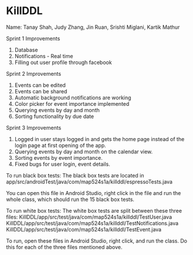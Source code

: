 # KillDDL

Name: Tanay Shah, Judy Zhang, Jin Ruan, Srishti Miglani, Kartik Mathur

Sprint 1 Improvements

1. Database
2. Notifications - Real time
3. Filling out user profile through facebook

Sprint 2 Improvements

1. Events can be edited
2. Events can be shared
3. Automatic background notifications are working
4. Color picker for event importance implemented
5. Querying events by day and month
6. Sorting functionality by due date

Sprint 3 Improvements

1. Logged in user stays logged in and gets the home page instead of the login page at first opening of the app.
2. Querying events by day and month on the calendar view.
3. Sorting events by event importance.
4. Fixed bugs for user login, event details.


To run black box tests: 
The black box tests are located in app/src/androidTest/java/com/map524s1a/killddl/espressoTests.java

You can open this file in Android Studio, right click in the file and run the whole class, which should run the 15 black box tests. 

To run white box tests: 
The white box tests are split between these three files: 
KillDDL/app/src/test/java/com/map524s1a/killddl/TestUser.java
KillDDL/app/src/test/java/com/map524s1a/killddl/TestNotifications.java
KillDDL/app/src/test/java/com/map524s1a/killddl/TestEvent.java

To run, open these files in Android Studio, right click, and run the class. Do this for each of the three files mentioned above. 

